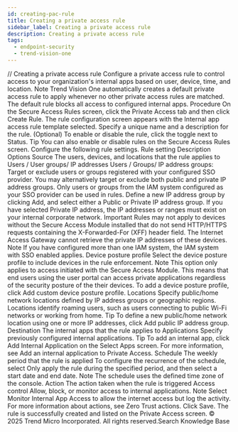 ```yaml
---
id: creating-pac-rule
title: Creating a private access rule
sidebar_label: Creating a private access rule
description: Creating a private access rule
tags:
  - endpoint-security
  - trend-vision-one
---
```


/*<![CDATA[*/ $('#title').html($('meta[name=map-description]').attr('content')); /*]]>*/ Creating a private access rule Configure a private access rule to control access to your organization's internal apps based on user, device, time, and location. Note Trend Vision One automatically creates a default private access rule to apply whenever no other private access rules are matched. The default rule blocks all access to configured internal apps. Procedure On the Secure Access Rules screen, click the Private Access tab and then click Create Rule. The rule configuration screen appears with the Internal app access rule template selected. Specify a unique name and a description for the rule. (Optional) To enable or disable the rule, click the toggle next to Status. Tip You can also enable or disable rules on the Secure Access Rules screen. Configure the following rule settings. Rule setting Description Options Source The users, devices, and locations that the rule applies to Users / User groups/ IP addresses Users / Groups/ IP address groups: Target or exclude users or groups registered with your configured SSO provider. You may alternatively target or exclude both public and private IP address groups. Only users or groups from the IAM system configured as your SSO provider can be used in rules. Define a new IP address group by clicking Add, and select either a Public or Private IP address group. If you have selected Private IP address, the IP addresses or ranges must exist on your internal corporate network. Important Rules may not apply to devices without the Secure Access Module installed that do not send HTTP/HTTPS requests containing the X-Forwarded-For (XFF) header field. The Internet Access Gateway cannot retrieve the private IP addresses of these devices. Note If you have configured more than one IAM system, the IAM system with SSO enabled applies. Device posture profile Select the device posture profile to include devices in the rule enforcement. Note This option only applies to access initiated with the Secure Access Module. This means that end users using the user portal can access private applications regardless of the security posture of the their devices. To add a device posture profile, click Add custom device posture profile. Locations Specify public/home network locations defined by IP address groups or geographic regions. Locations identify roaming users, such as users connecting to public Wi-Fi networks or working from home. Tip To define a new public/home network location using one or more IP addresses, click Add public IP address group. Destination The internal apps that the rule applies to Applications Specify previously configured internal applications. Tip To add an internal app, click Add Internal Application on the Select Apps screen. For more information, see Add an internal application to Private Access. Schedule The weekly period that the rule is applied To configure the recurrence of the schedule, select Only apply the rule during the specified period, and then select a start date and end date. Note The schedule uses the defined time zone of the console. Action The action taken when the rule is triggered Access control Allow, block, or monitor access to internal applications. Note Select Monitor Internal App Access to allow the internet access but log the activity. For more information about actions, see Zero Trust actions. Click Save. The rule is successfully created and listed on the Private Access screen. © 2025 Trend Micro Incorporated. All rights reserved.Search Knowledge Base